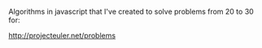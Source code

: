 Algorithms in javascript that I've created to solve problems from 20 to 30 for:

http://projecteuler.net/problems
